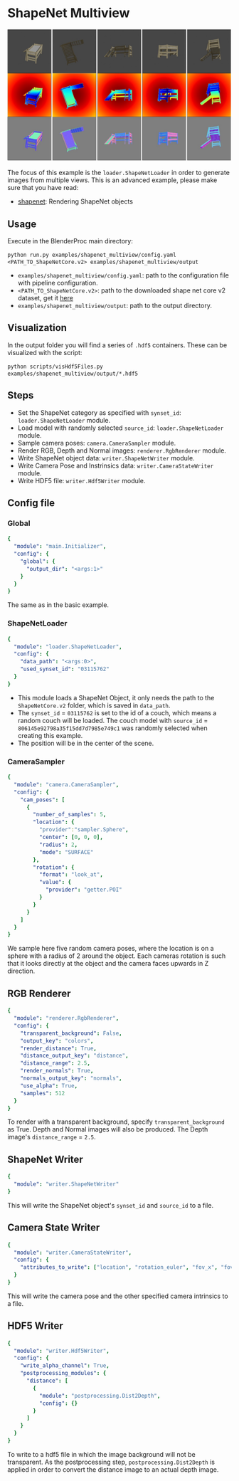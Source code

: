 # ShapeNet Multiview

<p align="center">
<img src="rendering.jpg" alt="Front readme image">
</p>

The focus of this example is the `loader.ShapeNetLoader` in order to generate images from multiple views. This is an advanced example, please make sure that you have read:

* [shapenet](../shapenet): Rendering ShapeNet objects 


## Usage

Execute in the BlenderProc main directory:

```
python run.py examples/shapenet_multiview/config.yaml <PATH_TO_ShapeNetCore.v2> examples/shapenet_multiview/output
``` 

* `examples/shapenet_multiview/config.yaml`: path to the configuration file with pipeline configuration.
* `<PATH_TO_ShapeNetCore.v2>`: path to the downloaded shape net core v2 dataset, get it [here](http://www.shapenet.org/) 
* `examples/shapenet_multiview/output`: path to the output directory.

## Visualization

In the output folder you will find a series of `.hdf5` containers. These can be visualized with the script:

```
python scripts/visHdf5Files.py examples/shapenet_multiview/output/*.hdf5
``` 

## Steps

* Set the ShapeNet category as specified with `synset_id`: ```loader.ShapeNetLoader``` module.
* Load model with randomly selected `source_id`: ```loader.ShapeNetLoader``` module. 
* Sample camera poses: ```camera.CameraSampler``` module.
* Render RGB, Depth and Normal images: ```renderer.RgbRenderer``` module.
* Write ShapeNet object data: ```writer.ShapeNetWriter``` module.
* Write Camera Pose and Instrinsics data: ```writer.CameraStateWriter``` module.
* Write HDF5 file: ```writer.Hdf5Writer``` module. 

## Config file

### Global

```yaml
{
  "module": "main.Initializer",
  "config": {
    "global": {
      "output_dir": "<args:1>"
    }
  }
}
```

The same as in the basic example.


### ShapeNetLoader 

```yaml
{
  "module": "loader.ShapeNetLoader",
  "config": {
    "data_path": "<args:0>",
    "used_synset_id": "03115762"
  }
}
```

* This module loads a ShapeNet Object, it only needs the path to the `ShapeNetCore.v2` folder, which is saved in `data_path`.
* The `synset_id` = `03115762` is set to the id of a couch, which means a random couch will be loaded. The couch model with `source_id` = `806145e92798a35f15dd7d7985e749c1` was randomly selected 
when creating this example. 
* The position will be in the center of the scene.


### CameraSampler

```yaml
{
  "module": "camera.CameraSampler",
  "config": {
    "cam_poses": [
      {
        "number_of_samples": 5,
        "location": {
          "provider":"sampler.Sphere",
          "center": [0, 0, 0],
          "radius": 2,
          "mode": "SURFACE"
        },
        "rotation": {
          "format": "look_at",
          "value": {
            "provider": "getter.POI"
          }
        }
      }
    ]
  }
}
```

We sample here five random camera poses, where the location is on a sphere with a radius of 2 around the object. 
Each cameras rotation is such that it looks directly at the object and the camera faces upwards in Z direction.


## RGB Renderer
```yaml
{
  "module": "renderer.RgbRenderer",
  "config": {
    "transparent_background": False,
    "output_key": "colors",
    "render_distance": True,
    "distance_output_key": "distance",
    "distance_range": 2.5,
    "render_normals": True,
    "normals_output_key": "normals",
    "use_alpha": True,
    "samples": 512
  }
}

```

To render with a transparent background, specify `transparent_background` as True. Depth and Normal images will also be produced. The Depth image's `distance_range` = `2.5`.  


## ShapeNet Writer
```yaml
{
  "module": "writer.ShapeNetWriter"
}
````

This will write the ShapeNet object's `synset_id` and `source_id` to a file.


## Camera State Writer
```yaml
{
  "module": "writer.CameraStateWriter",
  "config": {
    "attributes_to_write": ["location", "rotation_euler", "fov_x", "fov_y"]
  }
}
```

This will write the camera pose and the other specified camera intrinsics to a file. 


## HDF5 Writer
```yaml
{
  "module": "writer.Hdf5Writer",
  "config": {
    "write_alpha_channel": True,
    "postprocessing_modules": {
      "distance": [
        {
          "module": "postprocessing.Dist2Depth",
          "config": {}
        }
      ]
    }
  }
}
```

To write to a hdf5 file in which the image background will not be transparent. As the postprocessing step, `postprocessing.Dist2Depth` is applied in order to convert the distance image to an actual depth image.


